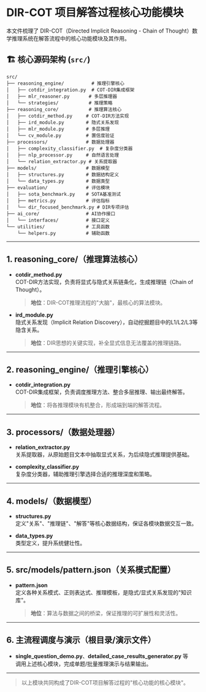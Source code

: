 # DIR-COT 项目解答过程核心功能模块

本文件梳理了 DIR-COT（Directed Implicit Reasoning - Chain of Thought）数学推理系统在解答流程中的核心功能模块及其作用。

## 🏗️ 核心源码架构 (`src/`)

```
src/
├── reasoning_engine/          # 推理引擎核心
│   ├── cotdir_integration.py  # COT-DIR集成框架
│   ├── mlr_reasoner.py       # 多层推理器
│   └── strategies/           # 推理策略
├── reasoning_core/           # 推理算法核心
│   ├── cotdir_method.py     # COT-DIR方法实现
│   ├── ird_module.py        # 隐式关系发现
│   ├── mlr_module.py        # 多层推理
│   └── cv_module.py         # 置信度验证
├── processors/              # 数据处理器
│   ├── complexity_classifier.py  # 复杂度分类器
│   ├── nlp_processor.py     # 自然语言处理
│   └── relation_extractor.py # 关系提取器
├── models/                  # 数据模型
│   ├── structures.py        # 数据结构定义
│   └── data_types.py        # 数据类型
├── evaluation/              # 评估模块
│   ├── sota_benchmark.py    # SOTA基准测试
│   ├── metrics.py           # 评估指标
│   └── dir_focused_benchmark.py # DIR专项评估
├── ai_core/                 # AI协作接口
│   └── interfaces/          # 接口定义
└── utilities/               # 工具函数
    └── helpers.py           # 辅助函数
```
---

## 1. reasoning_core/（推理算法核心）

- **cotdir_method.py**  
  COT-DIR方法实现，负责将显式与隐式关系链条化，生成推理链（Chain of Thought）。
  > **地位**：DIR-COT推理流程的"大脑"，最核心的算法模块。

- **ird_module.py**  
  隐式关系发现（Implicit Relation Discovery），自动挖掘题目中的L1/L2/L3等隐含关系。
  > **地位**：DIR思想的关键实现，补全显式信息无法覆盖的推理链路。

---

## 2. reasoning_engine/（推理引擎核心）

- **cotdir_integration.py**  
  COT-DIR集成框架，负责调度推理方法、整合多层推理、输出最终解答。
  > **地位**：将各推理模块有机整合，形成端到端的解答流程。

---

## 3. processors/（数据处理器）

- **relation_extractor.py**  
  关系提取器，从原始题目文本中抽取显式关系，为后续隐式推理提供基础。

- **complexity_classifier.py**  
  复杂度分类器，辅助推理引擎选择合适的推理深度和策略。

---

## 4. models/（数据模型）

- **structures.py**  
  定义"关系"、"推理链"、"解答"等核心数据结构，保证各模块数据交互一致。

- **data_types.py**  
  类型定义，提升系统健壮性。

---

## 5. src/models/pattern.json（关系模式配置）

- **pattern.json**  
  定义各种关系模式、正则表达式、推理模板，是隐式/显式关系发现的"知识库"。
  > **地位**：算法与数据之间的桥梁，保证推理的可扩展性和灵活性。

---

## 6. 主流程调度与演示（根目录/演示文件）

- **single_question_demo.py**、**detailed_case_results_generator.py** 等  
  调用上述核心模块，完成单题/批量推理演示与结果输出。

---

> 以上模块共同构成了DIR-COT项目解答过程的"核心功能的核心模块"。 
